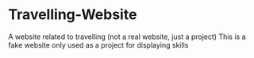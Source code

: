 # Travelling-Website
A website related to travelling (not a real website, just a project)
This is a fake website only used as a project for displaying skills
